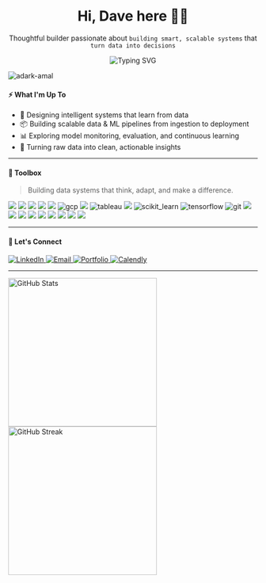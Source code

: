 
<h1 align="center">Hi, Dave here 👋🏽</h1>
<p align="center">
  Thoughtful builder passionate about <code>building smart, scalable systems</code> that <code>turn data into decisions</code>
</p>

<p align="center">
  <img src="https://readme-typing-svg.demolab.com?font=Fira+Code&duration=3000&pause=1000&color=F97316&center=true&vCenter=true&width=440&lines=AI+Engineer;Data+Scientist;Building+Impactful+Projects" alt="Typing SVG" />
</p>

<p align="left"> <img src="https://komarev.com/ghpvc/?username=adark-amal&label=Profile%20views&color=0e75b6&style=flat" alt="adark-amal" /> </p>

#### ⚡️ What I'm Up To
- 🤖 Designing intelligent systems that learn from data  
- 📦 Building scalable data & ML pipelines from ingestion to deployment  
- 📊 Exploring model monitoring, evaluation, and continuous learning  
- 🧼 Turning raw data into clean, actionable insights

---

#### 🧰 Toolbox

> Building data systems that think, adapt, and make a difference.

<p align="left">
  <img src="https://img.shields.io/badge/Python-3670A0?style=for-the-badge&logo=python&logoColor=ffdd54"/>
  <img src="https://img.shields.io/badge/Airflow-017CEE?style=for-the-badge&logo=apacheairflow&logoColor=white"/>
  <img src="https://img.shields.io/badge/FastAPI-05998C?style=for-the-badge&logo=fastapi&logoColor=white"/>
  <img src="https://img.shields.io/badge/Docker-0db7ed?style=for-the-badge&logo=docker&logoColor=white"/>
  <img src="https://img.shields.io/badge/AWS-FF9900?style=for-the-badge&logo=amazonaws&logoColor=white"/>
  <img src="https://img.shields.io/badge/GoogleCloud-%234285F4.svg?style=for-the-badge&logo=google-cloud&logoColor=white" alt="gcp"/>
  <img src="https://img.shields.io/badge/MLflow-102C55?style=for-the-badge&logo=mlflow&logoColor=white"/>
  <img src="https://img.shields.io/badge/-Tableau-87CEFA?logo=tableau&logoColor=E97627&style=for-the-badge" alt="tableau"/>
  <img src="https://img.shields.io/badge/PyTorch-%23EE4C2C.svg?style=for-the-badge&logo=PyTorch&logoColor=white"/>
  <img src="https://img.shields.io/badge/scikit--learn-%23F7931E.svg?style=for-the-badge&logo=scikit-learn&logoColor=white" alt="scikit_learn"/>
  <img src="https://img.shields.io/badge/TensorFlow-%23FF6F00.svg?style=for-the-badge&logo=TensorFlow&logoColor=white" alt="tensorflow"/>
  <img src="https://img.shields.io/badge/git-%23F05033.svg?style=for-the-badge&logo=git&logoColor=white" alt="git"/>
  <img src="https://img.shields.io/badge/Streamlit-FF4B4B?style=for-the-badge&logo=streamlit&logoColor=white"/>
  <img src="https://img.shields.io/badge/SQL-025E8C?style=for-the-badge&logo=sqlite&logoColor=white"/>
  <img src="https://img.shields.io/badge/Spark-E25A1C?style=for-the-badge&logo=apachespark&logoColor=white"/>
  <img src="https://img.shields.io/badge/Evidently_AI-663399?style=for-the-badge&logo=fastapi&logoColor=white"/>
  <img src="https://img.shields.io/badge/dbt-FF694B?style=for-the-badge&logo=dbt&logoColor=white"/>
  <img src="https://img.shields.io/badge/LLM-Purple?style=for-the-badge&logo=opsgenie&logoColor=white"/>
  <img src="https://img.shields.io/badge/LangChain-000000?style=for-the-badge&logo=chainlink&logoColor=white"/>
  <img src="https://img.shields.io/badge/HuggingFace-FCC72E?style=for-the-badge&logo=huggingface&logoColor=black"/>
  <img src="https://img.shields.io/badge/OpenAI-412991?style=for-the-badge&logo=openai&logoColor=white"/>
</p>

---

#### 🔗 Let's Connect
<p align="left">
  <a href="https://www.linkedin.com/in/d-adark/">
    <img src="https://img.shields.io/badge/LinkedIn-blue?style=flat&logo=linkedin" alt="LinkedIn"/>
  </a>
  <a href="mailto:davidwyse48@gmail.com">
    <img src="https://img.shields.io/badge/Gmail-Email_Dave-D14836?style=flat&logo=gmail&logoColor=white" alt="Email"/>
  </a>
  <a href="https://www.credly.com/users/david_adarkwah">
    <img src="https://img.shields.io/badge/Portfolio-visit-informational?style=flat&logo=internet-explorer" alt="Portfolio"/>
  </a>
  <a href="https://calendly.com/d-adark/30min">
    <img src="https://img.shields.io/badge/Schedule-Meet-blue?style=flat&logo=calendly" alt="Calendly"/>
  </a>
</p>

---

<div align="left">
  <img src="https://github-readme-stats.vercel.app/api?username=adark-d&show_icons=true&locale=en" alt="GitHub Stats" width=300/>
  <img src="https://github-readme-streak-stats-eight.vercel.app?user=adark-d&layout=compact" alt="GitHub Streak" width=300/>
</div>



